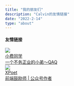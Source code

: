 ```yaml
---
title: "我的朋友们"
description: "Calvin的友情链接" 
date: "2022-2-14"
type: "about"
---
```


<div class="sidebar-block">
  <h4 class="sidebar-title">友情链接</h4>
  <div class="frienddiv">
    <div class="frienddivleft">
      <img class="myfriend" src="https://data323.oss-cn-hongkong.aliyuncs.com/xf2021/2021/11/c95ea408ac395e3344f56b21a0482779-96x96.jpg">
    </div>
    <div class="frienddivright">
      <a target="_blank" href="https://xf2021.com/" title="小费同学" class="friendurl">小费同学<br><span class="link-description">一个不务正业的小弟～QAQ</span></a>
    </div>
  </div>

  <div class="frienddiv">
    <div class="frienddivleft">
      <img class="myfriend" src="https://cdn.jsdelivr.net/gh/XPoet/image-hosting@master/common-use/avatar.jpg">
    </div>
    <div class="frienddivright">
      <a target="_blank" href="https://xpoet.cn/" title="XPoet" class="friendurl">XPoet<br><span class="link-description">前端鼓励师 | 公众号作者</span></a>
    </div>
  </div>
  
</div>
